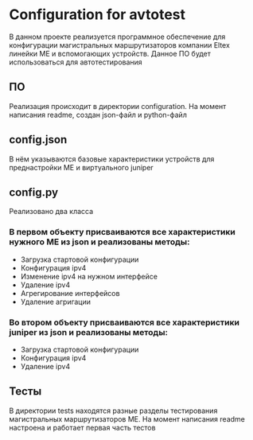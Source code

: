 # Configuration for avtotest
В данном проекте реализуется программное обеспечение для конфигурации магистральных маршрутизаторов компании Eltex линейки ME и вспомогающих устройств. Данное ПО будет использоваться для автотестирования
## ПО
Реализация происходит в директории configuration. На момент написания readme, создан json-файл и python-файл
## config.json
В нём указываются базовые характеристики устройств для преднастройки ME и виртуального juniper
## config.py
Реализовано два класса
### В первом объекту присваиваются все характеристики нужного ME из json и реализованы методы:
- Загрузка стартовой конфигурации
- Конфигурация ipv4
- Изменение ipv4 на нужном интерфейсе
- Удаление ipv4
- Агрегирование интерфейсов
- Удаление агригации
### Во втором объекту присваиваются все характеристики juniper из json и реализованы методы:
- Загрузка стартовой конфигурации
- Конфигурация ipv4
- Удаление ipv4
## Тесты
В директории tests находятся разные разделы тестирования магистральных маршрутизаторов ME. На момент написания readme настроена и работает первая часть тестов